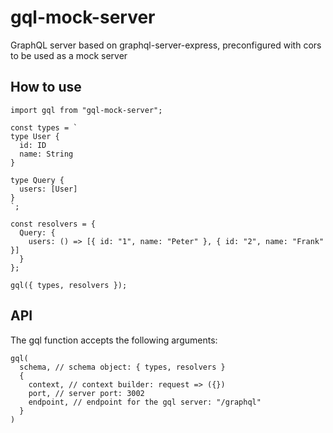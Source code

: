 # gql-mock-server

GraphQL server based on graphql-server-express, preconfigured with cors to be used as a mock server

## How to use

```
import gql from "gql-mock-server";

const types = `
type User {
  id: ID
  name: String
}

type Query {
  users: [User]
}
`;

const resolvers = {
  Query: {
    users: () => [{ id: "1", name: "Peter" }, { id: "2", name: "Frank" }]
  }
};

gql({ types, resolvers });
```

## API

The gql function accepts the following arguments:

```
gql(
  schema, // schema object: { types, resolvers }
  {
    context, // context builder: request => ({})
    port, // server port: 3002
    endpoint, // endpoint for the gql server: "/graphql"
  }
)
```
